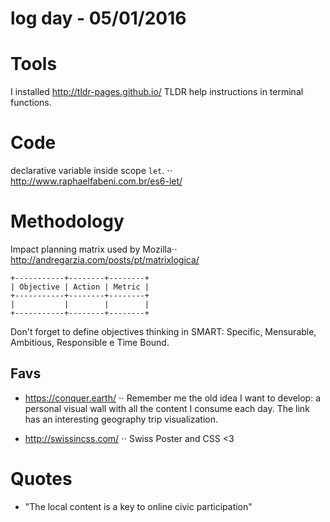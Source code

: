 # log day - 05/01/2016

# Tools

I installed http://tldr-pages.github.io/ 
TLDR help instructions in terminal functions.

# Code
declarative variable inside scope `let`. ⋅⋅ 
http://www.raphaelfabeni.com.br/es6-let/

# Methodology

Impact planning matrix used by Mozilla⋅⋅
http://andregarzia.com/posts/pt/matrixlogica/

```
+-----------+--------+--------+
| Objective | Action | Metric |
+-----------+--------+--------+
|           |        |        |
+-----------+--------+--------+
```

Don't forget to define objectives thinking in SMART:
Specific, Mensurable, Ambitious, Responsible e Time Bound.



## Favs
 
- https://conquer.earth/ ⋅⋅
Remember me the old idea I want to develop: a personal visual wall with all the content I consume each day. The link has an interesting geography trip visualization.

- http://swissincss.com/ ⋅⋅
Swiss Poster and CSS <3

# Quotes
- "The local content is a key to online civic participation"